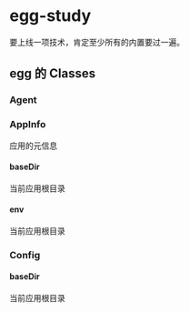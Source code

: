 # egg-study

要上线一项技术，肯定至少所有的内置要过一遍。

## egg 的 Classes

### Agent

### AppInfo
应用的元信息

#### baseDir
当前应用根目录

#### env
当前应用根目录

### Config

#### baseDir
当前应用根目录